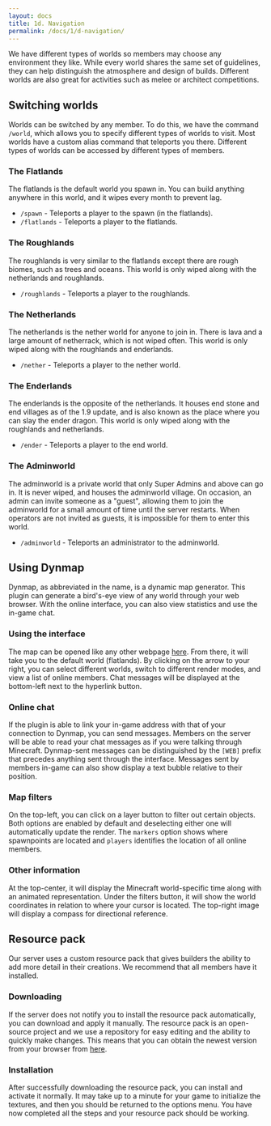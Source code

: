 ```yaml
---
layout: docs
title: 1d. Navigation
permalink: /docs/1/d-navigation/
---
```

We have different types of worlds so members may choose any environment they like.
While every world shares the same set of guidelines, they can help distinguish the atmosphere and design of builds.
Different worlds are also great for activities such as melee or architect competitions.

## Switching worlds
Worlds can be switched by any member.
To do this, we have the command `/world`, which allows you to specify different types of worlds to visit.
Most worlds have a custom alias command that teleports you there. Different types of worlds can be accessed by different types of members.

### The Flatlands
The flatlands is the default world you spawn in.
You can build anything anywhere in this world, and it wipes every month to prevent lag.
 * `/spawn` - Teleports a player to the spawn (in the flatlands).
 * `/flatlands` - Teleports a player to the flatlands.

### The Roughlands
The roughlands is very similar to the flatlands except there are rough biomes, such as trees and oceans.
This world is only wiped along with the netherlands and roughlands.
 * `/roughlands` - Teleports a player to the roughlands.

### The Netherlands
The netherlands is the nether world for anyone to join in.
There is lava and a large amount of netherrack, which is not wiped often.
This world is only wiped along with the roughlands and enderlands.
 * `/nether` - Teleports a player to the nether world.

### The Enderlands
The enderlands is the opposite of the netherlands.
It houses end stone and end villages as of the 1.9 update, and is also known as the place where you can slay the ender dragon.
This world is only wiped along with the roughlands and netherlands.
 * `/ender` - Teleports a player to the end world.

### The Adminworld
The adminworld is a private world that only Super Admins and above can go in.
It is never wiped, and houses the adminworld village.
On occasion, an admin can invite someone as a "guest", allowing them to join the adminworld for a small amount of time until the server restarts.
When operators are not invited as guests, it is impossible for them to enter this world.
 * `/adminworld` - Teleports an administrator to the adminworld.

## Using Dynmap
Dynmap, as abbreviated in the name, is a dynamic map generator.
This plugin can generate a bird's-eye view of any world through your web browser.
With the online interface, you can also view statistics and use the in-game chat.

### Using the interface
The map can be opened like any other webpage [here](http://b.shadow.ga:8123).
From there, it will take you to the default world (flatlands).
By clicking on the arrow to your right, you can select different worlds, switch to different render modes, and view a list of online members.
Chat messages will be displayed at the bottom-left next to the hyperlink button.

### Online chat
If the plugin is able to link your in-game address with that of your connection to Dynmap, you can send messages.
Members on the server will be able to read your chat messages as if you were talking through Minecraft.
Dynmap-sent messages can be distinguished by the `[WEB]` prefix that precedes anything sent through the interface.
Messages sent by members in-game can also show display a text bubble relative to their position.

### Map filters
On the top-left, you can click on a layer button to filter out certain objects.
Both options are enabled by default and deselecting either one will automatically update the render.
The `markers` option shows where spawnpoints are located and `players` identifies the location of all online members.

### Other information
At the top-center, it will display the Minecraft world-specific time along with an animated representation.
Under the filters button, it will show the world coordinates in relation to where your cursor is located.
The top-right image will display a compass for directional reference.

## Resource pack
Our server uses a custom resource pack that gives builders the ability to add more detail in their creations.
We recommend that all members have it installed.

### Downloading
If the server does not notify you to install the resource pack automatically, you can download and apply it manually.
The resource pack is an open-source project and we use a repository for easy editing and the ability to quickly make changes.
This means that you can obtain the newest version from your browser from [here](https://github.com/shadowga/resourcepack/archive/master.zip).

### Installation
After successfully downloading the resource pack, you can install and activate it normally.
It may take up to a minute for your game to initialize the textures, and then you should be returned to the options menu.
You have now completed all the steps and your resource pack should be working.
